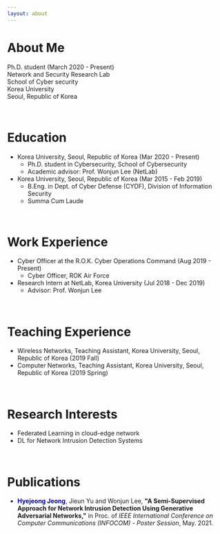 ```yaml
---
layout: about 
---
```


# About Me
Ph.D. student (March 2020 - Present)   
Network and Security Research Lab   
School of Cyber security   
Korea University   
Seoul, Republic of Korea

<br/>

# Education
* Korea University, Seoul, Republic of Korea (Mar 2020 - Present)
  * Ph.D. student in Cybersecurity, School of Cybersecurity
  * Academic advisor: Prof. Wonjun Lee (NetLab)
* Korea University, Seoul, Republic of Korea (Mar 2015 - Feb 2019) 
  * B.Eng. in Dept. of Cyber Defense (CYDF), Division of Information Security
  * Summa Cum Laude

<br/>

# Work Experience
* Cyber Officer at the R.O.K. Cyber Operations Command (Aug 2019 - Present)
  * Cyber Officer, ROK Air Force
* Research Intern at NetLab, Korea University (Jul 2018 - Dec 2019)
  * Advisor: Prof. Wonjun Lee

<br/>

# Teaching Experience
* Wireless Networks, Teaching Assistant, Korea University, Seoul, Republic of Korea (2019 Fall)
* Computer Networks, Teaching Assistant, Korea University, Seoul, Republic of Korea (2019 Spring)

<br/>

# Research Interests
* Federated Learning in cloud-edge network
* DL for Network Intrusion Detection Systems

<br/>

# Publications
* <span style="color: #00008B"><b>Hyejeong Jeong</b></span>, Jieun Yu and Wonjun Lee, <b>"A Semi-Supervised Approach for Network Intrusion Detection Using Generative Adversarial Networks,"</b> in Proc. of <i>IEEE International Conference on Computer Communications (INFOCOM) - Poster Session</i>, May. 2021.